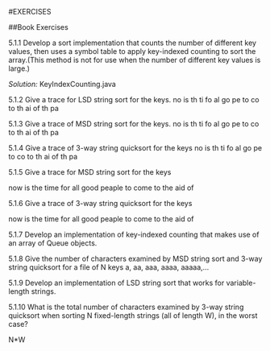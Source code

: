 #EXERCISES

##Book Exercises

5.1.1 Develop a sort implementation that counts the number of different key values, then uses a symbol table to apply key-indexed counting to sort the array.(This method is not for use when the number of different key values is large.)

*Solution:* KeyIndexCounting.java

5.1.2 Give a trace for LSD string sort for the keys.
no is th ti fo al go pe to co to th ai of th pa

5.1.3 Give a trace of MSD string sort for the keys.
no is th ti fo al go pe to co to th ai of th pa

5.1.4 Give a trace of 3-way string quicksort for the keys
no is th ti fo al go pe to co to th ai of th pa

5.1.5 Give a trace for MSD string sort for the keys

now is the time for all good peaple to come to the aid of

5.1.6 Give a trace of 3-way string quicksort for the keys

now is the time for all good peaple to come to the aid of

5.1.7 Develop an implementation of key-indexed counting that makes use of an array of Queue objects.

5.1.8 Give the number of characters examined by MSD string sort and 3-way string quicksort for a file of N keys a, aa, aaa, aaaa, aaaaa,...

5.1.9 Develop an implementation of LSD string sort that works for variable-length strings.

5.1.10 What is the total number of characters examined by 3-way string quicksort when sorting N fixed-length strings (all of length W), in the worst case?

N*W









